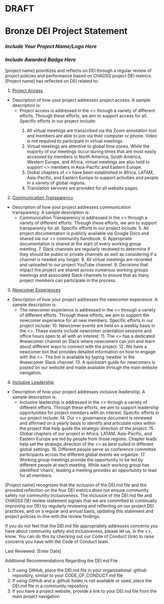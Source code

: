 # DRAFT

# Bronze DEI Project Statement

### _Include Your Project Name/Logo Here_
### _Include Awarded Badge Here_

[project name] prioritizes and reflects on DEI through a regular review of project policies and performance based on CHAOSS project DEI metrics. [Project name] has reflected on DEI related to:

1. [Project Access]()
* Description of how your project addresses project access. A sample description is: 
    * Project access is addressed in the &lt;<Project>> through a variety of different efforts. Through these efforts, we aim to support access for all. Specific efforts in our project include: 
        1. All virtual meetings are transcribed via the Zoom annotation tool and members are able to join via their computer or phone. Video is not required to participate in virtual meetings.
        2. Virtual meetings are attentive to global time zones. While the majority of our meetings occur during times that are most easily accessed by members in North America, South America, Western Europe, and Africa, virtual meetings are also held to support &lt;<Project>> members in Asia-Pacific and Eastern Europe. 
        3. Global chapters of &lt;<Project>> have been established in Africa, LATAM, Asia-Pacific, and Eastern Europe to support activities and people in a variety of global regions. 
        4. Translation services are provided for all website pages.
2. [Communication Transparency]()
* Description of how your project addresses communication transparency. A sample description is: 
    * Communication Transparency is addressed in the &lt;<Project>> through a variety of different efforts. Through these efforts, we aim to support transparency for all. Specific efforts in our project include: 
        5. All project documentation is publicly available via Google Docs and shared via our &lt;<Project>> community handbook. 
        6. Appropriate documentation is shared at the start of every working group meeting. 
        7. Slack channels are regularly reviewed to determine if they should be public or private channels as well as considering if a channel is needed any longer. 
        8. All virtual meetings are recorded and uploaded to our project YouTube channel.
        9. Decisions that impact the project are shared across numerous working groups meetings and associated Slack channels to ensure that as many project members can participate in the process. 
3. [Newcomer Experiences](https://chaoss.community/?p=4891)
* Description of how your project addresses the newcomer experience. A sample description is: 
    * The newcomer experience is addressed in the &lt;<Project>> through a variety of different efforts. Through these efforts, we aim to support the newcomer experience for all new members. Specific efforts in our project include: 
        10. Newcomer events are held on a weekly basis in the &lt;<Project>>. These events include newcomer orientation sessions and office hours open to all with an interest. 
        11. The &lt;<Project>> has a dedicated #newcomer channel on Slack where newcomers can join and learn about different ways to connect with the project. 
        12. We have a newcomer bot that provides detailed information on how to engage with the &lt;<Project>>. The bot is available by typing ‘newbie’ in the #newcomer Slack channel. 
        13. A quickstart guide for newcomers is posted on our website and made available through the main website navigation. 
4. [Inclusive Leadership](https://chaoss.community/?p=3522)
* Description of how your project addresses inclusive leadership. A sample description is: 
    * Inclusive leadership is addressed in the &lt;<Project>> through a variety of different efforts. Through these efforts, we aim to support leadership opportunities for project members with an interest. Specific efforts in our project include: 
        14. Our &lt;<Project>> governance document is reviewed and affirmed on a yearly basis to identify and articulate roles within the project that help guide the strategic direction of the project. 
        15. Global chapters of our project in Africa, LATAM, Asia-Pacific, and Eastern Europe are led by people from those regions. Chapter leads help set the strategic direction of the &lt;<Project>> as best suited in different global settings. 
        16. Different people serve as conference committee participants across the different global events we organize. 
        17. Working group meetings provide the opportunity to be led by different people at each meeting. While each working group has identified ‘chairs’, leading a meeting provides an opportunity to lead for all members. 

[Project name] recognizes that the inclusion of the DEI.md file and the provided reflection on the four DEI metrics does not ensure community safety nor community inclusiveness. The inclusion of the DEI.md file and CHAOSS DEI review statement signals that we are committed to continually improving our DEI by regularly reviewing and reflecting on our project DEI practices, and on a regular and annual basis, updating this statement and project policies in-line with the review findings.

If you do not feel that the DEI.md file appropriately addresses concerns you have about community safety and inclusiveness, please let us, in the &lt;<Project Name>>, know. You can do this by checking out our Code of Conduct (link) to raise concerns you have with the Code of Conduct team.

Last Reviewed: [Enter Date]

Additional Recommendations Regarding the DEI.md File

1. If using GitHub, place the DEI.md file in your organizational .github repository, similar to your CODE_OF_CONDUCT.md file 
2. If using GitHub and a .github folder is not available or used, place the DEI.md file in a community repository
3. If you have a project website, provide a link to your DEI.md file from the main project navigation 
